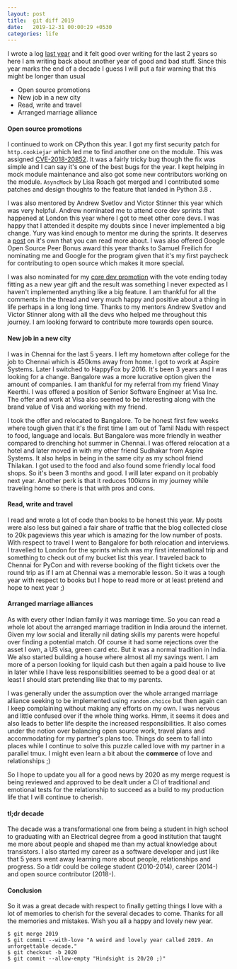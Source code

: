 ```yaml
---
layout: post
title:  git diff 2019
date:   2019-12-31 00:00:29 +0530
categories: life
---
```


I wrote a log [last year](https://tirkarthi.github.io/life/2018/12/28/git-log-2018.html) and it felt good over writing for the last 2 years so here I am writing back about another year of good and bad stuff. Since this year marks the end of a decade I guess I will put a fair warning that this might be longer than usual

* Open source promotions
* New job in a new city
* Read, write and travel
* Arranged marriage alliance

#### Open source promotions

I continued to work on CPython this year. I got my first security patch for `http.cookiejar` which led me to find another one on the module. This was assigned [CVE-2018-20852](https://www.cvedetails.com/cve/CVE-2018-20852/). It was a fairly tricky bug though the fix was simple and I can say it's one of the best bugs for the year. I kept helping in mock module maintenance and also got some new contributors working on the module. `AsyncMock` by Lisa Roach got merged and I contributed some patches and design thoughts to the feature that landed in Python 3.8 .

I was also mentored by Andrew Svetlov and Victor Stinner this year which was very helpful. Andrew nominated me to attend core dev sprints that happened at London this year where I got to meet other core devs. I was happy that I attended it despite my doubts since I never implemented a big change. Yury was kind enough to mentor me during the sprints. It deserves a [post](https://tirkarthi.github.io/life/2019/08/17/london-python-dev-sprints.html) on it's own that you can read more about. I was also offered Google Open Source Peer Bonus award this year thanks to Samuel Freilich for nominating me and Google for the program given that it's my first paycheck for contributing to open source which makes it more special.

I was also nominated for my [core dev promotion](https://discuss.python.org/t/vote-to-promote-karthikeyan-singaravelan-as-a-core-dev/2903) with the vote ending today fitting as a new year gift and the result was something I never expected as I haven't implemented anything like a big feature. I am thankful for all the comments in the thread and very much happy and positive about a thing in life perhaps in a long long time. Thanks to my mentors Andrew Svetlov and Victor Stinner along with all the devs who helped me throughout this journey. I am looking forward to contribute more towards open source.

#### New job in a new city

I was in Chennai for the last 5 years. I left my hometown after college for the job to Chennai which is 450kms away from home. I got to work at Aspire Systems. Later I switched to HappyFox by 2016. It's been 3 years and I was looking for a change. Bangalore was a more lucrative option given the amount of companies. I am thankful for my referral from my friend Vinay Keerthi. I was offered a position of Senior Software Engineer at Visa Inc. The offer and work at Visa also seemed to be interesting along with the brand value of Visa and working with my friend.

I took the offer and relocated to Bangalore. To be honest first few weeks where tough given that it's the first time I am out of Tamil Nadu with respect to food, language and locals. But Bangalore was more friendly in weather compared to drenching hot summer in Chennai. I was offered relocation at a hotel and later moved in with my other friend Sudhakar from Aspire Systems. It also helps in being in the same city as my school friend Thilakan. I got used to the food and also found some friendly local food shops. So it's been 3 months and good. I will later expand on it probably next year. Another perk is that it reduces 100kms in my journey while traveling home so there is that with pros and cons.

#### Read, write and travel

I read and wrote a lot of code than books to be honest this year. My posts were also less but gained a fair share of traffic that the blog collected close to 20k pageviews this year which is amazing for the low number of posts. With respect to travel I went to Bangalore for both relocation and interviews. I travelled to London for the sprints which was my first international trip and something to check out of my bucket list this year. I traveled back to Chennai for PyCon and with reverse booking of the flight tickets over the round trip as if I am at Chennai was a memorable lesson. So it was a tough year with respect to books but I hope to read more or at least pretend and hope to next year ;)

#### Arranged marriage alliances

As with every other Indian family it was marriage time. So you can read a whole lot about the arranged marriage tradition in India around the internet. Given my low social and literally nil dating skills my parents were hopeful over finding a potential match. Of course it had some rejections over the asset I own, a US visa, green card etc. But it was a normal tradition in India. We also started building a house where almost all my savings went. I am more of a person looking for liquid cash but then again a paid house to live in later while I have less responsibilities seemed to be a good deal or at least I should start pretending like that to my parents.

I was generally under the assumption over the whole arranged marriage alliance seeking to be implemented using `random.choice` but then again can I keep complaining without making any efforts on my own. I was nervous and little confused over if the whole thing works. Hmm, it seems it does and also leads to better life despite the increased responsibilities. It also comes under the notion over balancing open source work, travel plans and accommodating for my partner's plans too. Things do seem to fall into places while I continue to solve this puzzle called love with my partner in a parallel tmux. I might even learn a bit about the **commerce** of love and relationships ;)

So I hope to update you all for a good news by 2020 as my merge request is being reviewed and approved to be dealt under a CI of traditional and emotional tests for the relationship to succeed as a build to my production life that I will continue to cherish.

#### tl;dr decade

The decade was a transformational one from being a student in high school to graduating with an Electrical degree from a good institution that taught me more about people and shaped me than my actual knowledge about transistors. I also started my career as a software developer and just like that 5 years went away learning more about people, relationships and progress. So a tldr could be college student (2010-2014), career (2014-) and open source contributor (2018-).

#### Conclusion

So it was a great decade with respect to finally getting things I love with a lot of memories to cherish for the several decades to come. Thanks for all the memories and mistakes. Wish you all a happy and lovely new year.

```
$ git merge 2019
$ git commit --with-love "A weird and lovely year called 2019. An unforgettable decade."
$ git checkout -b 2020
$ git commit --allow-empty "Hindsight is 20/20 ;)"
```